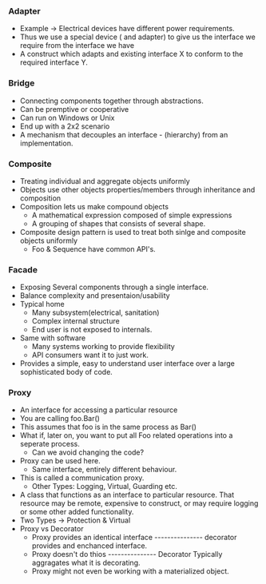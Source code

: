 ### Adapter 
- Example -> Electrical devices have different power requirements.
- Thus we use a special device ( and adapter) to give us the interface we require from the interface we have
- A construct which adapts and existing interface X to conform to the required interface Y.

### Bridge
- Connecting components together through abstractions.
- Can be premptive or cooperative
- Can run on Windows or Unix
- End up with a 2x2 scenario
- A mechanism that decouples an interface - (hierarchy) from an implementation. 

### Composite
- Treating individual and aggregate objects uniformly
- Objects use other objects properties/members through inheritance and composition
- Composition lets us make compound objects
  - A mathematical expression composed of simple expressions
  - A grouping of shapes that consists of several shape.
- Composite design pattern is used to treat both sinlge and composite objects uniformly
  - Foo & Sequence have common API's.

### Facade
- Exposing Several components through a single interface.
- Balance complexity and presentaion/usability
- Typical home
  - Many subsystem(electrical, sanitation)
  - Complex internal structure
  - End user is not exposed to internals.
- Same with software
  - Many systems working to provide flexibility
  - API consumers want it to just work.
- Provides a simple, easy to understand user interface over a large sophisticated body of code.

### Proxy 
- An interface for accessing a particular resource
- You are calling foo.Bar()
- This assumes that foo is in the same process as Bar()
- What if, later on, you want to put all Foo related operations into a seperate process.
  - Can we avoid changing the code?
- Proxy can be used here.
  - Same interface, entirely different behaviour.
- This is called a communication proxy.
  - Other Types: Logging, Virtual, Guarding etc.
- A class that functions as an interface to particular resource. That resource may be remote, expensive to construct, or may require logging or some other added functionality.
- Two Types -> Protection & Virtual
- Proxy vs Decorator
  - Proxy provides an identical interface --------------- decorator provides and enchanced interface.
  - Proxy doesn't do thios --------------- Decorator Typically aggragates what it is decorating.
  - Proxy might not even be working with a materialized object.